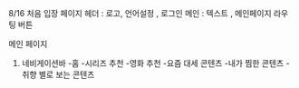8/16
처음 입장 페이지
헤더 : 로고, 언어설정 , 로그인
메인 : 텍스트 , 메인페이지 라우팅 버튼

메인 페이지
1. 네비게이션바
-홈
-시리즈 추천
-영화 추천
-요즘 대세 콘텐츠 
-내가 찜한 콘텐츠
-취향 별로 보는 콘텐츠


